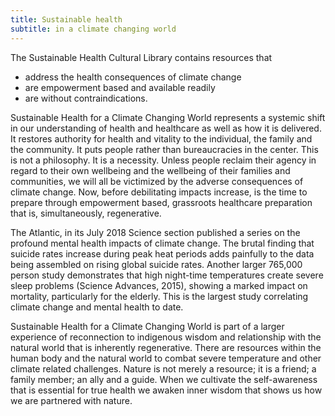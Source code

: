 ```yaml
---
title: Sustainable health 
subtitle: in a climate changing world
---
```


The Sustainable Health Cultural Library contains resources that 

  * address the health consequences of climate change
  * are empowerment based and available readily
  * are without contraindications.

Sustainable Health for a Climate Changing World represents a systemic shift in our understanding of health and healthcare as well as how it is delivered. It restores authority for health and vitality to the individual, the family and the community. It puts people rather than bureaucracies in the center. This is not a philosophy. It is a necessity. Unless people reclaim their agency in regard to their own wellbeing and the wellbeing of their families and communities, we will all be victimized by the adverse consequences of climate change. Now, before debilitating impacts increase, is the time to prepare through empowerment based, grassroots healthcare preparation that is, simultaneously, regenerative.

The Atlantic, in its July 2018 Science section published a series on the profound mental health impacts of climate change. The brutal finding that suicide rates increase during peak heat periods adds painfully to the data being assembled on rising global suicide rates. Another larger 765,000 person study demonstrates that high night-time temperatures create severe sleep problems (Science Advances, 2015), showing a marked impact on mortality, particularly for the elderly. This is the largest study correlating climate change and mental health to date.

Sustainable Health for a Climate Changing World is part of a larger experience of reconnection to indigenous wisdom and relationship with the natural world that is inherently regenerative. There are resources within the human body and the natural world to combat severe temperature and other climate related challenges. Nature is not merely a resource; it is a friend; a family member; an ally and a guide. When we cultivate the self-awareness that is essential for true health we awaken inner wisdom that shows us how we are partnered with nature.



